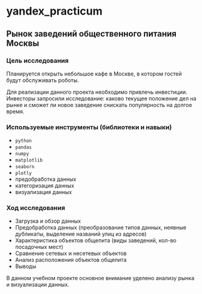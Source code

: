 # yandex_practicum
## Рынок заведений общественного питания Москвы

### Цель исследования
Планируется открыть небольшое кафе в Москве, в котором гостей будут обслуживать роботы.

Для реализации данного проекта необходимо привлечь инвестиции. Инвесторы запросили исследование: каково текущее положение дел на рынке и сможет ли новое заведение снискать популярность на долгое время.

### Используемые инструменты (библиотеки и навыки)
- `python`
- `pandas`
- `numpy`
- `matplotlib`
- `seaborn`
- `plotly`
- предобработка данных
- категоризация данных
- визуализация данных



### Ход исследования
- Загрузка и обзор данных
- Предобработка данных (преобразование типов данных, неявные дубликаты, выделение названий улиц из адресов)
- Характеристика объектов общепита (виды заведений, кол-во посадочных мест)
- Сравнение сетевых и несетевых объектов
- Анализ расположения объектов общепита
- Выводы

В данном учебном проекте основное внимание уделено анализу рынка и визуализации данных.

